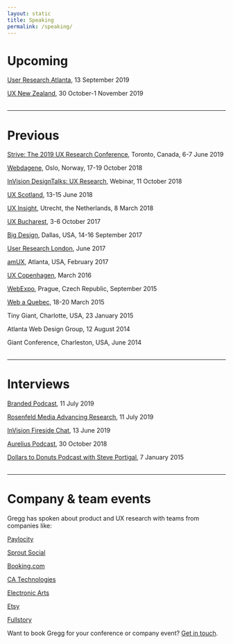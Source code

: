 ```yaml
---
layout: static
title: Speaking
permalink: /speaking/
---
```


# Upcoming
[User Research Atlanta](https://userresearchatlanta.com), 13 September 2019

[UX New Zealand](http://www.uxnewzealand.com), 30 October-1 November 2019
<br />
<br />

----
# Previous
[Strive: The 2019 UX Research Conference](http://uxrconference.com/), Toronto, Canada, 6-7 June 2019

[Webdagene](https://www.webdagene.no/en/talks/you-re-already-a-researcher), Oslo, Norway, 17-19 October 2018

[InVision DesignTalks: UX Research](https://youtu.be/cvgAvXFuJ7k), Webinar, 11 October 2018

[UX Scotland](https://uxscotland.net/), 13-15 June 2018

[UX Insight](https://uxinsightevent.com/), Utrecht, the Netherlands, 8 March 2018

[UX Bucharest](http://2017.uxbucharest.com/), 3-6 October 2017

[Big Design](https://bigdesignevents.com/), Dallas, USA, 14-16 September 2017

[User Research London](https://www.userresearchlondon.com/2017/), June 2017

[amUX](https://amux.org/), Atlanta, USA, February 2017

[UX Copenhagen](https://uxcopenhagen.com/), March 2016

[WebExpo](https://www.webexpo.net/), Prague, Czech Republic, September 2015

[Web a Quebec](https://webaquebec.org/), 18-20 March 2015

Tiny Giant, Charlotte, USA, 23 January 2015

Atlanta Web Design Group, 12 August 2014

Giant Conference, Charleston, USA, June 2014
<br />
<br />

----
# Interviews
[Branded Podcast](https://www.breaker.audio/branded/e/48864834), 11 July 2019

[Rosenfeld Media Advancing Research](https://rosenfeldmedia.com/advancing-research-community/archive/upcoming-videoconference-gregg-bernstein/), 11 July 2019

[InVision Fireside Chat](https://www.invisionapp.com/webinars/uxresearch), 13 June 2019

[Aurelius Podcast](https://blog.aureliuslab.com/gregg-bernstein-user-research-interview), 30 October 2018

[Dollars to Donuts Podcast with Steve Portigal](https://www.portigal.com/podcast/1-gregg-bernstein-of-mailchimp/), 7 January 2015
<br />
<br />

----
# Company & team events
Gregg has spoken about product and UX research with teams from companies like:

[Paylocity](https://www.paylocity.com)

[Sprout Social](https://sproutsocial.com)

[Booking.com](https://www.booking.com)

[CA Technologies](https://www.ca.com)

[Electronic Arts](https://www.ea.com)

[Etsy](https://www.etsy.com)

[Fullstory](https://www.fullstory.com)

Want to book Gregg for your conference or company event? [Get in touch](../contact).

